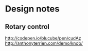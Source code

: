 # Design notes

## Rotary control
http://codepen.io/blucube/pen/cudAz
http://anthonyterrien.com/demo/knob/

